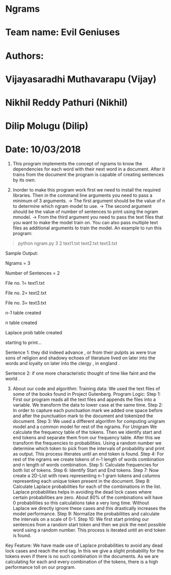 # Ngrams

# Team name: Evil Geniuses
# Authors:
# Vijayasaradhi Muthavarapu (Vijay)
# Nikhil Reddy Pathuri (Nikhil)
# Dilip Molugu (Dilip)
# Date: 10/03/2018

 1. This program implements the concept of ngrams to know the dependencies for each word with their next word in a document. After it trains from the document the program is capable of creating sentences by its own.

 2. Inorder to make this program work first we need to install the required libraries. Then in the command line arguments you need to pass a minimum of 3 arguments. 
   -> The first argument should be the value of n to determine which ngram model to use.
   -> The second argument should be the value of number of sentences to print using the ngram mmodel.
   -> From the third argument you need to pass the text files that you want to make the model train on. You can also pass multiple text files as additional arguments to train the model.
 An example to run this program:
 >python ngram.py 3 2 text1.txt text2.txt text3.txt
 
 Sample Output:
 
 Ngrams = 3
 
 Number of Sentences = 2
 
 File no. 1= text1.txt
 
 File no. 2= text2.txt
 
 File no. 3= text3.txt
 
 n-1 table created
 
 n table created
 
 Laplace prob table created
 
 starting to print...
 
 Sentence 1: they did indeed advance , or from their pulpits as were true sons of religion and shadowy echoes of literature lived on later into the words and loyalty on later into the clergy , in england .
 
 Sentence 2: if one more characteristic thought of time like faint and the world .

 3. About our code and algorithm:
 Training data: We used the text files of some of the books found in Project Gutenberg.
 Program Logic: 
 Step 1: First our program reads all the text files and appends the files into a variable. We transform the data to lower case at the same time.
 Step 2: In order to capture each punctuation mark we added one space before and after the punctuation mark to the document and tokenized the document.
 Step 3: We used a different algorithm for computing unigram model and a common model for rest of the ngrams. For Unigram We calculate the frequency table of the tokens. Then we identify start and end tokens and separate them from our frequency table. After this we transform the frequencies to probabilities. Using a random number we determine which token to pick from the intervals of probability and print as output. This process itterates until an end token is found.
 Step 4: For rest of the ngrams we create tokens of n-1 length of words combination and n length of words combination.
 Step 5: Calculate frequencies for both list of tokens.
 Step 6: Identify Start and End tokens.
 Step 7: Now create a 2D-List with rows representing n-1 gram tokens and columns representing each unique token present in the document.
 Step 8: Calculate Laplace probabilities for each of the combinations in the list. Laplace probabilities helps in avoiding the dead lock cases where certain probabilities are zero. About 80% of the combinations will have 0 probabilities so this calculations take a very long time. Without Laplace we directly ignore these cases and this drastically increases the model performance.
 Step 9: Normalize the probabilities and calculate the intervals on a scale of 0-1.
 Step 10: We first start printing our sentences from a random start token and then we pick the next possible word using a random number. This process is iterated until an end token is found.  

 Key Feature: We have made use of Laplace probabilities to avoid any dead lock cases and reach the end tag. In this we give a slight probability for the tokens even if there is no such combination in the documents. As we are calculating for each and every combination of the tokens, there is a high performance toll on our program.
